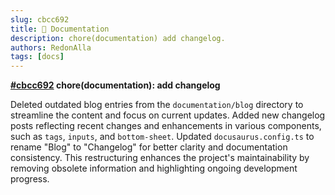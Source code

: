 ```yaml
---
slug: cbcc692
title: 📔 Documentation
description: chore(documentation) add changelog.
authors: RedonAlla
tags: [docs]
---
```


**[#cbcc692](https://github.com/RedonAlla/flexnative/commit/cbcc692) chore(documentation): add changelog**

Deleted outdated blog entries from the `documentation/blog` directory to streamline the content and focus on current updates.
Added new changelog posts reflecting recent changes and enhancements in various components, such as `tags`, `inputs`, and `bottom-sheet`.
Updated `docusaurus.config.ts` to rename "Blog" to "Changelog" for better clarity and documentation consistency.
This restructuring enhances the project's maintainability by removing obsolete information and highlighting ongoing development progress.

